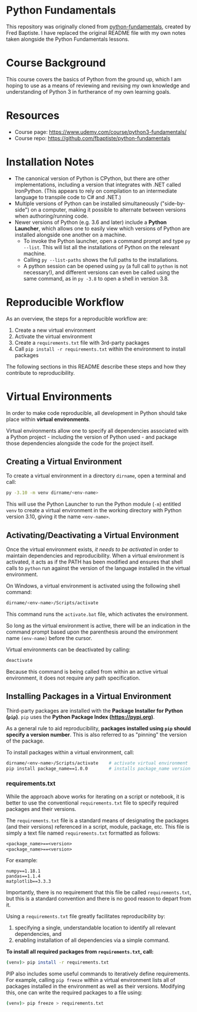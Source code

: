 # Python Fundamentals

This repository was originally cloned from [python-fundamentals](https://github.com/fbaptiste/python-fundamentals), created by Fred Baptiste. I have replaced the original README file with my own notes taken alongside the Python Fundamentals lessons.

# Course Background

This course covers the basics of Python from the ground up, which I am hoping to use as a means of reviewing and revising my own knowledge and understanding of Python 3 in furtherance of my own learning goals.

# Resources

- Course page: https://www.udemy.com/course/python3-fundamentals/
- Course repo: https://github.com/fbaptiste/python-fundamentals

# Installation Notes

- The canonical version of Python is CPython, but there are other implementations, including a version that integrates with .NET called IronPython. (This appears to rely on compilation to an intermediate language to transpile code to C# and .NET.)
- Multiple versions of Python can be installed simultaneously ("side-by-side") on a computer, making it possible to alternate between versions when authoring/running code.
- Newer versions of Python (e.g. 3.6 and later) include a **Python Launcher**, which allows one to easily view which versions of Python are installed alongside one another on a machine.
	- To invoke the Python launcher, open a command prompt and type `py --list`. This will list all the installations of Python on the relevant machine.
	- Calling `py --list-paths` shows the full paths to the installations.
	- A python session can be opened using `py` (a full call to `python` is not necessary!), and different versions can even be called using the same command, as in `py -3.8` to open a shell in version 3.8.

# Reproducible Workflow

As an overview, the steps for a reproducible workflow are:
1. Create a new virtual environment
2. Activate the virtual environment
3. Create a `requirements.txt` file with 3rd-party packages
4. Call `pip install -r requirements.txt` within the environment to install packages

The following sections in this README describe these steps and how they contribute to reproducibility.


# Virtual Environments

In order to make code reproducible, all development in Python should take place within **virtual environments**.

Virtual environments allow one to specify all dependencies associated with a Python project - including the version of Python used - and package those dependencies alongside the code for the project itself.


## Creating a Virtual Environment

To create a virtual environment in a directory `dirname`, open a terminal and call:
```bash
py -3.10 -m venv dirname/<env-name>
```
This will use the Python Launcher to run the Python module (`-m`) entitled `venv` to create a virtual environment in the working directory with Python version 3.10, giving it the name `<env-name>`.


## Activating/Deactivating a Virtual Environment

Once the virtual environment exists, *it needs to be activated* in order to maintain dependencies and reproducibility. When a virtual environment is activated, it acts as if the PATH has been modified and ensures that shell calls to `python` run against the version of the language installed in the virtual environment.

On Windows, a virtual environment is activated using the following shell command:
```bash
dirname/<env-name>/Scripts/activate
```
This command runs the `activate.bat` file, which activates the environment. 

So long as the virtual environment is active, there will be an indication in the command prompt based upon the parenthesis around the environment name `(env-name)` before the cursor.

Virtual environments can be deactivated by calling:
```bash
deactivate
```

Because this command is being called from within an active virtual environment, it does not require any path specification.


## Installing Packages in a Virtual Environment

Third-party packages are installed with the **Package Installer for Python (`pip`)**. `pip` uses the **Python Package Index (https://pypi.org)**.

As a general rule to aid reproducibility, **packages installed using `pip` should specify a version number**. This is also referred to as "pinning" the version of the package.

To install packages within a virtual environment, call:
```bash
dirname/<env-name>/Scripts/activate    # activate virtual environment
pip install package_name==1.0.0        # installs package_name version 1.0.0 in venv
```


### requirements.txt

While the approach above works for iterating on a script or notebook, it is better to use the conventional `requirements.txt` file to specify required packages and their versions.

The `requirements.txt` file is a standard means of designating the packages (and their versions) referenced in a script, module, package, etc. This file is simply a text file named `requirements.txt` formatted as follows:
```txt
<package_name>==<version>
<package_name>==<version>
```
For example:
```
numpy==1.18.1
pandas==1.1.4
matplotlib==3.3.3
```
Importantly, there is no requirement that this file be called `requirements.txt`, but this is a standard convention and there is no good reason to depart from it.

Using a `requirements.txt` file greatly facilitates reproducibility by:
1. specifying a single, understandable location to identify all relevant dependencies, and
2. enabling installation of all dependencies via a simple command. 

**To install all required packages from `requirements.txt`, call:**
```bash
(venv)> pip install -r requirements.txt
```

PIP also includes some useful commands to iteratively define requirements. For example, calling `pip freeze` within a virtual environment lists all of packages installed in the environment as well as their versions. Modifying this, one can write the required packages to a file using:
```bash
(venv)> pip freeze > requirements.txt
```

